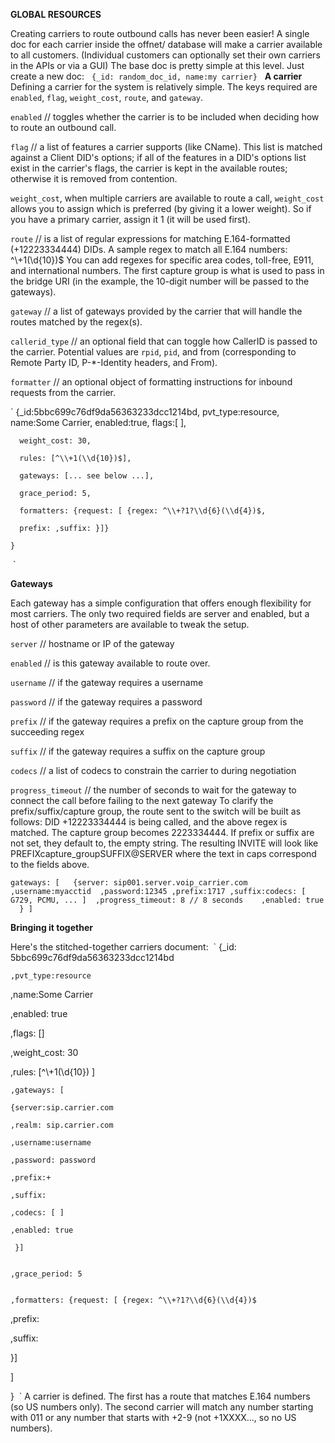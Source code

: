 **GLOBAL RESOURCES**

Creating carriers to route outbound calls has never been easier! A single doc for each carrier inside the offnet/ database will make a carrier available to all customers. (Individual customers can optionally set their own carriers in the APIs or via a GUI)
The base doc is pretty simple at this level. Just create a new doc:
 
`{_id: random_doc_id, name:my carrier}`
 
**A carrier**
Defining a carrier for the system is relatively simple. The keys required are `enabled`, `flag`, `weight_cost`, `route`, and `gateway`.

`enabled` // toggles whether the carrier is to be included when deciding how to route an outbound call.

`flag` //  a list of features a carrier supports (like CName). This list is matched against a Client DID's options; if all of the features in a DID's options list exist in the carrier's flags, the carrier is kept in the available routes; otherwise it is removed from contention.

`weight_cost`, when multiple carriers are available to route a call, `weight_cost` allows you to assign which is preferred (by giving it a lower weight). So if you have a primary carrier, assign it 1 (it will be used first).

`route` // is a list of regular expressions for matching E.164-formatted (+12223334444) DIDs. A sample regex to match all E.164 numbers:
^\\+1(\\d{10})$
You can add regexes for specific area codes, toll-free, E911, and international numbers. The first capture group is what is used to pass in the bridge URI (in the example, the 10-digit number will be passed to the gateways).

`gateway` //  a list of gateways provided by the carrier that will handle the routes matched by the regex(s).

`callerid_type` // an optional field that can toggle how CallerID is passed to the carrier. Potential values are 
`rpid`, `pid`, and from (corresponding to Remote Party ID, P-*-Identity headers, and From).

`formatter` // an optional object of formatting instructions for inbound requests from the carrier.

` {_id:5bbc699c76df9da56363233dcc1214bd, pvt_type:resource, name:Some Carrier, enabled:true, flags:[ ],
  
      weight_cost: 30,
   
      rules: [^\\+1(\\d{10})$],

      gateways: [... see below ...],

      grace_period: 5,

      formatters: {request: [ {regex: ^\\+?1?\\d{6}(\\d{4})$,

      prefix: ,suffix: }]}

    }
 `

**Gateways**

Each gateway has a simple configuration that offers enough flexibility for most carriers.
The only two required fields are server and enabled, but a host of other parameters are available to tweak the setup.

`server` // hostname or IP of the gateway 

`enabled` // is this gateway available to route over.

`username` // if the gateway requires a username

`password` // if the gateway requires a password

`prefix` // if the gateway requires a prefix on the capture group from the succeeding regex

`suffix` // if the gateway requires a suffix on the capture group

`codecs` // a list of codecs to constrain the carrier to during negotiation

`progress_timeout` //  the number of seconds to wait for the gateway to connect the call before failing to the next gateway
To clarify the prefix/suffix/capture group, the route sent to the switch will be built as follows:
DID +12223334444 is being called, and the above regex is matched. The capture group becomes 2223334444. If prefix or suffix are not set, they default to, the empty string. The resulting INVITE will look like PREFIXcapture_groupSUFFIX@SERVER where the text in caps correspond to the fields above.

`
gateways: [
  {server: sip001.server.voip_carrier.com 
   ,username:myacctid 
   ,password:12345
   ,prefix:1717
   ,suffix:codecs: [ G729, PCMU, ... ] 
   ,progress_timeout: 8 // 8 seconds
   ,enabled: true
  }
]
`

**Bringing it together**

Here's the stitched-together carriers document:
 `
    {_id: 5bbc699c76df9da56363233dcc1214bd
    
    ,pvt_type:resource
   
   ,name:Some Carrier
   
   ,enabled: true
   
   ,flags: []
   
   ,weight_cost: 30
   
   ,rules: [^\\+1(\\d{10}) ]
    
    ,gateways: [
    
    {server:sip.carrier.com
   
    ,realm: sip.carrier.com
   
    ,username:username
    
    ,password: password
   
    ,prefix:+
   
    ,suffix: 
    
    ,codecs: [ ]
   
    ,enabled: true
   
     }]
    
    
    ,grace_period: 5
   
   
    ,formatters: {request: [ {regex: ^\\+?1?\\d{6}(\\d{4})$
   
   ,prefix: 
  
  
  ,suffix: 
  
   }]
  
  ]

}
 `
A carrier is defined. The first has a route that matches E.164 numbers (so US numbers only). The second carrier will match any number starting with 011 or any number that starts with +2-9 (not +1XXXX..., so no US numbers).
 
 
